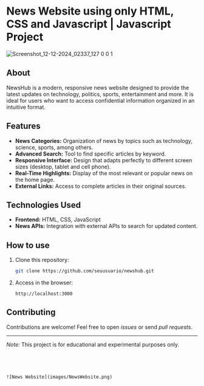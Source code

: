 # News Website using only HTML, CSS and Javascript | Javascript Project

![Screenshot_12-12-2024_02337_127 0 0 1](https://github.com/user-attachments/assets/111b0410-93a0-4283-bbd9-8787819efd37)

## About
NewsHub is a modern, responsive news website designed to provide the latest updates on technology, politics, sports, entertainment and more. It is ideal for users who want to access confidential information organized in an intuitive format.

## Features
- **News Categories:** Organization of news by topics such as technology, science, sports, among others.
- **Advanced Search:** Tool to find specific articles by keyword.
- **Responsive Interface:** Design that adapts perfectly to different screen sizes (desktop, tablet and cell phone).
- **Real-Time Highlights:** Display of the most relevant or popular news on the home page.
- **External Links:** Access to complete articles in their original sources.

## Technologies Used
- **Frontend:** HTML, CSS, JavaScript 
- **News APIs:** Integration with external APIs to search for updated content.

## How to use
1. Clone this repository:
   ```bash
   git clone https://github.com/seuusuario/newshub.git
   ```

2. Access in the browser:
   ```
   http://localhost:3000
   ```

## Contributing
Contributions are welcome! Feel free to open *issues* or send *pull requests*. 

---

*Note:* This project is for educational and experimental purposes only.
```




![News Website](images/NewsWebsite.png)

